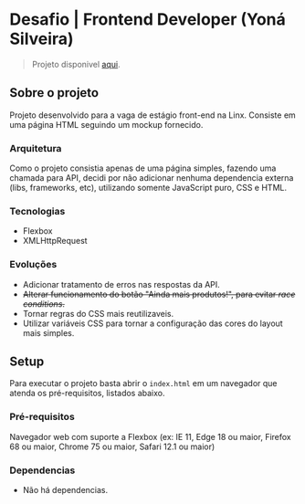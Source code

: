 # Desafio | Frontend Developer (Yoná Silveira)

> Projeto disponivel [aqui](https://especial-para-voce.netlify.com/).

## Sobre o projeto

Projeto desenvolvido para a vaga de estágio front-end na Linx.
Consiste em uma página HTML seguindo um mockup fornecido.

### Arquitetura

Como o projeto consistia apenas de uma página simples, fazendo uma chamada para API, decidi por não adicionar nenhuma dependencia externa (libs, frameworks, etc), utilizando somente JavaScript puro, CSS e HTML.

### Tecnologias

- Flexbox
- XMLHttpRequest

### Evoluções

- Adicionar tratamento de erros nas respostas da API.
- ~~Alterar funcionamento do botão "Ainda mais produtos!", para evitar *race conditions*.~~
- Tornar regras do CSS mais reutilizaveis.
- Utilizar variáveis CSS para tornar a configuração das cores do layout mais simples.

## Setup

Para executar o projeto basta abrir o `index.html` em um navegador que atenda os pré-requisitos, listados abaixo.

### Pré-requisitos

Navegador web com suporte a Flexbox (ex: IE 11, Edge 18 ou maior, Firefox 68 ou maior, Chrome 75 ou maior, Safari 12.1 ou maior)

### Dependencias
- Não há dependencias.
